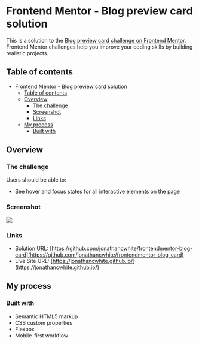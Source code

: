 # Frontend Mentor - Blog preview card solution

This is a solution to the [Blog preview card challenge on Frontend Mentor](https://www.frontendmentor.io/challenges/blog-preview-card-ckPaj01IcS). Frontend Mentor challenges help you improve your coding skills by building realistic projects.

## Table of contents

-   [Frontend Mentor - Blog preview card solution](#frontend-mentor---blog-preview-card-solution)
    -   [Table of contents](#table-of-contents)
    -   [Overview](#overview)
        -   [The challenge](#the-challenge)
        -   [Screenshot](#screenshot)
        -   [Links](#links)
    -   [My process](#my-process)
        -   [Built with](#built-with)

## Overview

### The challenge

Users should be able to:

-   See hover and focus states for all interactive elements on the page

### Screenshot

![](./assets/imgaes/screenshot.jpg)

### Links

-   Solution URL: [https://github.com/jonathancwhite/frontendmentor-blog-card](https://github.com/jonathancwhite/frontendmentor-blog-card)
-   Live Site URL: [https://jonathancwhite.github.io/](https://jonathancwhite.github.io/)

## My process

### Built with

-   Semantic HTML5 markup
-   CSS custom properties
-   Flexbox
-   Mobile-first workflow
